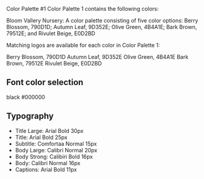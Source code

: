 
Color Palette #1 
Color Palette 1 contains the following colors:

Bloom Vallery Nursery: A color palette consisting of five color options: Berry Blossom, 790D1D; Autumn Leaf, 9D352E; Olive Green, 4B4A1E; Bark Brown, 79512E; and Rivulet Beige, E0D2BD

Matching logos are available for each color in Color Palette 1:

Berry Blossom, 790D1D 	Autumn Leaf, 9D352E 	Olive Green, 4B4A1E 	Bark Brown, 79512E 	Rivulet Beige, E0D2BD

## Font color selection
black #000000

## Typography
* Title Large: Arial Bold 30px
* Title: Arial Bold 25px
* Subtitle: Comfortaa Normal 15px
* Body Large: Calibri Normal 20px
* Body Strong: Calibiri Bold 16px
* Body: Calibri Normal 16px
* Captions: Arial Bold 11px
